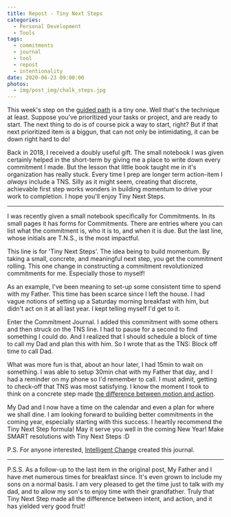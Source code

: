```yaml
---
title: Repost - Tiny Next Steps
categories:
  - Personal Development
  - Tools
tags:
  - commitments
  - journal
  - tool
  - repost
  - intentionality
date: 2020-06-23 09:00:00
photos:
  - img/post_img/chalk_steps.jpg
---
```


This week's step on the [guided path](2020/06/15/repost-3-phase-priority/) is a tiny one. Well that's the technique at least. Suppose you've prioritized your tasks or project, and are ready to start. The next thing to do is of course pick a way to start, right? But if that next prioritized item is a biggun, that can not only be intimidating, it can be down right hard to do!

Back in 2018, I received a doubly useful gift. The small notebook I was given certainly helped in the short-term by giving me a place to write down every commitment I made. But the lesson that little book taught me in it's organization has really stuck. Every time I prep are longer term action-item I _always_ include a TNS. Silly as it might seem, creating that discrete, achievable first step works wonders in building momentum to drive your work to completion. I hope you'll enjoy Tiny Next Steps.

---

I was recently given a small notebook specifically for Commitments. In its small pages it has forms for Commitments. There are entries where you can list what the commitment is, who it is to, and when it is due. But the last line, whose initials are T.N.S., is the most impactful.

This line is for 'Tiny Next Steps'. The idea being to build momentum. By taking a small, concrete, and meaningful next step, you get the commitment rolling. This one change in constructing a commitment revolutionized commitments for me. Especially those to myself!

As an example, I've been meaning to set-up some consistent time to spend with my Father. This time has been scarce since I left the house. I had vague notions of setting up a Saturday morning breakfast with him, but didn't act on it at all last year. I kept telling myself I'd get to it.

Enter the Commitment Journal. I added this commitment with some others and then struck on the TNS line. I had to pause for a second to find something I could do. And I realized that I should schedule a block of time to call my Dad and plan this with him. So I wrote that as the TNS: Block off time to call Dad.

What was more fun is that, about an hour later, I had 15min to wait on something. I was able to setup 30min chat with my Father that day, and I had a reminder on my phone so I'd remember to call. I must admit, getting to check-off that TNS was most satisfying. I know the moment I took to think on a concrete step made [the difference between motion and action](https://jamesclear.com/taking-action).

My Dad and I now have a time on the calendar and even a plan for where we shall dine. I am looking forward to building better commitments in the coming year, especially starting with this success. I heartily recommend the Tiny Next Step formula! May it serve you well in the coming New Year! Make SMART resolutions with Tiny Next Steps :D

P.S. For anyone interested, [Intelligent Change](https://www.intelligentchange.com/) created this journal.

---

P.S.S. As a follow-up to the last item in the original post, My Father and I have met numerous times for breakfast since. It's even grown to include my sons on a normal basis. I am very pleased to get the time just to talk with my dad, and to allow my son's to enjoy time with their grandfather. Truly that Tiny Next Step made all the difference between intent, and action, and it has yielded very good fruit!

